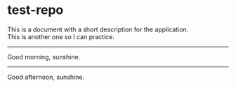 # test-repo
This is a document with a short description for the application.
<br>
This is another one so I can practice.
<hr>
Good morning, sunshine.
<hr>
Good afternoon, sunshine.